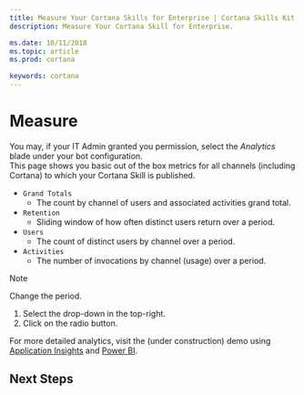 ```yaml
---  
title: Measure Your Cortana Skills for Enterprise | Cortana Skills Kit for Enterprise
description: Measure Your Cortana Skill for Enterprise. 

ms.date: 10/11/2018
ms.topic: article
ms.prod: cortana

keywords: cortana
---  
```


# Measure  

You may, if your IT Admin granted you permission, select the *Analytics* blade under your bot configuration.  
This page shows you basic out of the box metrics for all channels (including Cortana) to which your Cortana Skill is published.  
*   `Grand Totals`  
    *   The count by channel of users and associated activities grand total.  
*   `Retention`  
    *   Sliding window of how often distinct users return over a period.  
*   `Users`  
    *   The count of distinct users by channel over a period.  
*   `Activities`  
    *   The number of invocations by channel (usage) over a period.  

>[!NOTE]
> Change the period. 
> 1.  Select the drop-down in the top-right.  
> 2.  Click on the radio button.  

For more detailed analytics, visit the (under construction) demo using [Application Insights](https://www.luis.ai) and [Power BI](https://powerbi.microsoft.com).  

## Next Steps  
